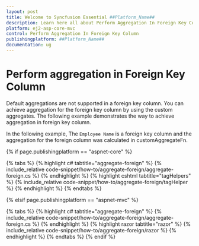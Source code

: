```yaml
---
layout: post
title: Welcome to Syncfusion Essential ##Platform_Name##
description: Learn here all about Perform Aggregation In Foreign Key Column of Syncfusion Essential ##Platform_Name## widgets based on HTML5 and jQuery.
platform: ej2-asp-core-mvc
control: Perform Aggregation In Foreign Key Column
publishingplatform: ##Platform_Name##
documentation: ug
---
```



# Perform aggregation in Foreign Key Column

Default aggregations are not supported in a foreign key column. You can achieve aggregation for the foreign key column by using the custom aggregates. The following example demonstrates the way to achieve aggregation in foreign key column.

In the following example, The `Employee Name` is a foreign key column and the aggregation for the foreign column was calculated in customAggregateFn.

{% if page.publishingplatform == "aspnet-core" %}

{% tabs %}
{% highlight c# tabtitle="aggregate-foreign" %}
{% include_relative code-snippet/how-to/aggregate-foreign/aggregate-foreign.cs %}
{% endhighlight %}
{% highlight cshtml tabtitle="tagHelpers" %}
{% include_relative code-snippet/how-to/aggregate-foreign/tagHelper %}
{% endhighlight %}
{% endtabs %}

{% elsif page.publishingplatform == "aspnet-mvc" %}

{% tabs %}
{% highlight c# tabtitle="aggregate-foreign" %}
{% include_relative code-snippet/how-to/aggregate-foreign/aggregate-foreign.cs %}
{% endhighlight %}
{% highlight razor tabtitle="razor" %}
{% include_relative code-snippet/how-to/aggregate-foreign/razor %}
{% endhighlight %}
{% endtabs %}
{% endif %}


